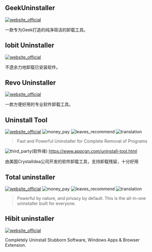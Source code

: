 ## GeekUninstaller
[![website_official](https://gitbook07.oss-cn-hangzhou.aliyuncs.com/website_official.svg)](https://www.geekuninstaller.com/)

一款专为Geek打造的纯净简洁的卸载工具。

## Iobit Uninstaller
[![website_official](https://gitbook07.oss-cn-hangzhou.aliyuncs.com/website_official.svg)](http://www.iobit.com/en/advanceduninstaller.php#)

不遗余力地卸载已安装软件。

## Revo Uninstaller
[![website_official](https://gitbook07.oss-cn-hangzhou.aliyuncs.com/website_official.svg)](https://www.revouninstaller.com/)

一款方便好用的专业软件卸载工具。

## Uninstall Tool
[![website_official](https://gitbook07.oss-cn-hangzhou.aliyuncs.com/website_official.svg)](https://www.crystalidea.com/uninstall-tool/) ![money_pay](https://gitbook07.oss-cn-hangzhou.aliyuncs.com/money_pay.svg) ![leaves_recommend](https://gitbook07.oss-cn-hangzhou.aliyuncs.com/leaves_rec.svg) ![translation](https://gitbook07.oss-cn-hangzhou.aliyuncs.com/translation.svg) 


> Fast and Powerful Uninstaller
for Complete Removal of Programs

![third_party](https://gitbook07.oss-cn-hangzhou.aliyuncs.com/third_party.svg)(软件缘) https://www.appcgn.com/uninstall-tool.html

由美国CrystalIdea公司开发的软件卸载工具，支持卸载残留，十分好用

##  Total uninstaller
[![website_official](https://gitbook07.oss-cn-hangzhou.aliyuncs.com/website_official.svg)](https://www.totaluninstaller.com/)  ![money_pay](https://gitbook07.oss-cn-hangzhou.aliyuncs.com/money_pay.svg) ![leaves_recommend](https://gitbook07.oss-cn-hangzhou.aliyuncs.com/leaves_rec.svg) ![translation](https://gitbook07.oss-cn-hangzhou.aliyuncs.com/translation.svg) 

> Powerful by nature, and privacy by default.
This is the all-in-one uninstaller built for everyone.

## Hibit uninstaller

[![website_official](https://gitbook07.oss-cn-hangzhou.aliyuncs.com/website_official.svg)](https://www.hibitsoft.ir/Uninstaller.html/)

Completely Uninstall Stubborn Software, Windows Apps & Browser Extension.